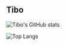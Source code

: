 ## Tibo

![Tibo's GitHub stats](https://github-readme-stats.vercel.app/api?username=tibostr&count_private=true&show_icons=true&theme=github_dark&hide_border=true&border_radius=10)


![Top Langs](https://github-readme-stats.vercel.app/api/top-langs/?username=tibostr&count_private=true&show_icons=true&theme=github_dark&langs_count=10&hide_border=true&border_radius=10&layout=compact&card_width=445)
